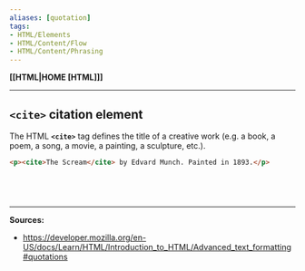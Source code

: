 ```yaml
---
aliases: [quotation]
tags:
- HTML/Elements
- HTML/Content/Flow
- HTML/Content/Phrasing
---
```

**[[HTML|HOME [HTML]]]**

---
## `<cite>` citation element
The HTML **`<cite>`** tag defines the title of a creative work (e.g. a book, a poem, a song, a movie, a painting, a sculpture, etc.).
```HTML
<p><cite>The Scream</cite> by Edvard Munch. Painted in 1893.</p>
```

# 

<br>

---
**Sources:**
- https://developer.mozilla.org/en-US/docs/Learn/HTML/Introduction_to_HTML/Advanced_text_formatting#quotations
